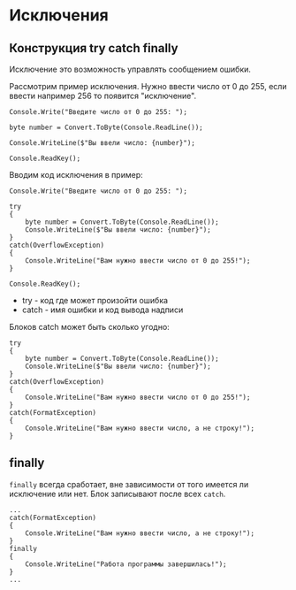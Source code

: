 # Исключения
## Конструкция try catch finally
Исключение это возможность управлять сообщением ошибки.

Рассмотрим пример исключения. Нужно ввести число от 0 до 255, если ввести например 256 то появится "исключение".

    Console.Write("Введите число от 0 до 255: ");

    byte number = Convert.ToByte(Console.ReadLine());

    Console.WriteLine($"Вы ввели число: {number}");

    Console.ReadKey();

Вводим код исключения в пример:

    Console.Write("Введите число от 0 до 255: ");
    
    try
    {
        byte number = Convert.ToByte(Console.ReadLine());
        Console.WriteLine($"Вы ввели число: {number}");
    } 
    catch(OverflowException)
    {
        Console.WriteLine("Вам нужно ввести число от 0 до 255!");
    }

    Console.ReadKey();

* try - код где может произойти ошибка
* catch - имя ошибки и код вывода надписи

Блоков catch может быть сколько угодно:

    try
    {
        byte number = Convert.ToByte(Console.ReadLine());
        Console.WriteLine($"Вы ввели число: {number}");
    } 
    catch(OverflowException)
    {
        Console.WriteLine("Вам нужно ввести число от 0 до 255!");
    }
    catch(FormatException)
    {
        Console.WriteLine("Вам нужно ввести число, а не строку!");
    }

## finally
`finally` всегда сработает, вне зависимости от того имеется ли исключение или нет. Блок записывают после всех `catch`.

    ...
    catch(FormatException)
    {
        Console.WriteLine("Вам нужно ввести число, а не строку!");
    }
    finally
    {
        Console.WriteLine("Работа программы завершилась!");
    }
    ...
